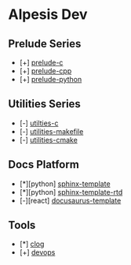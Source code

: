 Alpesis Dev
==============================================================================

Prelude Series
------------------------------------------------------------------------------

- [+] [prelude-c](https://github.com/alpesis-dev/prelude-c)
- [+] [prelude-cpp](https://github.com/alpesis-dev/prelude-cpp)
- [+] [prelude-python](https://github.com/alpesis-dev/prelude-python)

Utilities Series
------------------------------------------------------------------------------

- [-] [utilties-c](https://github.com/alpesis-dev/utilities-c.git)
- [-] [utilities-makefile](https://github.com/alpesis-dev/utilities-makefile)
- [-] [utilities-cmake](https://github.com/alpesis-dev/utilities-cmake)

Docs Platform
------------------------------------------------------------------------------

- [*][python] [sphinx-template](https://github.com/alpesis-dev/sphinx-template)
- [*][python] [sphinx-template-rtd](https://github.com/alpesis-dev/sphinx-template-rtd)
- [-][react] [docusaurus-template](https://github.com/alpesis-dev/docusaurus-template.git)

Tools
------------------------------------------------------------------------------

- [*] [clog](https://github.com/alpesis-dev/clog)
- [+] [devops](https://github.com/alpesis-dev/devops)
